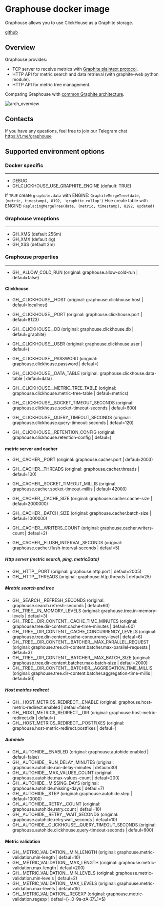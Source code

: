 # Graphouse docker image

Graphouse allows you to use ClickHouse as a Graphite storage.

[github](https://github.com/yandex/graphouse)


Overview
--------

Graphouse provides:
- TCP server to receive metrics with [Graphite plaintext protocol](http://graphite.readthedocs.io/en/latest/feeding-carbon.html#the-plaintext-protocol).
- HTTP API for metric search and data retrieval (with graphite-web python module).
- HTTP API for metric tree management.

Comparing Graphouse with [common Graphite architecture](https://github.com/graphite-project/graphite-web#overview).


![arch_overview](https://github.com/yandex/graphouse/raw/master/doc/img/arch_overview.png)

Contacts
--------
If you have any questions, feel free to join our Telegram chat
https://t.me/graphouse


## Supported environment options

### Docker specific
-------------------

* DEBUG
* GH_CLICKHOUSE_USE_GRAPHITE_ENGINE (default: TRUE)

If `TRUE` create `graphite.data` with ENGINE: `GraphiteMergeTree(date, (metric, timestamp), 8192, 'graphite_rollup')`
Else create table with ENGINE: `ReplacingMergeTree(date, (metric, timestamp), 8192, updated)`


### Graphouse vmoptions
-----------------------

* GH_XMS (default 256m)
* GH_XMX (default 4g)
* GH_XSS (default 2m)

### Graphouse properties
------------------------

* GH__ALLOW_COLD_RUN (original: graphouse.allow-cold-run | defaul=false)

#### Clickhouse

* GH__CLICKHOUSE__HOST (original: graphouse.clickhouse.host | defaul=localhost)
* GH__CLICKHOUSE__PORT (original: graphouse.clickhouse.port | defaul=8123)
* GH__CLICKHOUSE__DB (original: graphouse.clickhouse.db | defaul=graphite)
* GH__CLICKHOUSE__USER (original: graphouse.clickhouse.user | defaul=)
* GH__CLICKHOUSE__PASSWORD (original: graphouse.clickhouse.password | defaul=)

* GH__CLICKHOUSE__DATA_TABLE (original: graphouse.clickhouse.data-table | defaul=data)
* GH__CLICKHOUSE__METRIC_TREE_TABLE (original: graphouse.clickhouse.metric-tree-table | defaul=metrics)

* GH__CLICKHOUSE__SOCKET_TIMEOUT_SECONDS (original: graphouse.clickhouse.socket-timeout-seconds | defaul=600)
* GH__CLICKHOUSE__QUERY_TIMEOUT_SECONDS (original: graphouse.clickhouse.query-timeout-seconds | defaul=120)

* GH__CLICKHOUSE__RETENTION_CONFIG (original: graphouse.clickhouse.retention-config | defaul=)

#### metric server and cacher

* GH__CACHER__PORT (original: graphouse.cacher.port | defaul=2003)
* GH__CACHER__THREADS (original: graphouse.cacher.threads | defaul=100)
* GH__CACHER__SOCKET_TIMEOUT_MILLIS (original: graphouse.cacher.socket-timeout-millis | defaul=42000)

* GH__CACHER__CACHE_SIZE (original: graphouse.cacher.cache-size | defaul=2000000)
* GH__CACHER__BATCH_SIZE (original: graphouse.cacher.batch-size | defaul=1000000)
* GH__CACHER__WRITERS_COUNT (original: graphouse.cacher.writers-count | defaul=2)
* GH__CACHER__FLUSH_INTERVAL_SECONDS (original: graphouse.cacher.flush-interval-seconds | defaul=5)

##### Http server (metric search, ping, metricData)

* GH__HTTP__PORT (original: graphouse.http.port | defaul=2005)
* GH__HTTP__THREADS (original: graphouse.http.threads | defaul=25)

##### Mretric search and tree

* GH__SEARCH__REFRESH_SECONDS (original: graphouse.search.refresh-seconds | defaul=60)
* GH__TREE__IN_MOMORY_LEVELS (original: graphouse.tree.in-memory-levels | defaul=3)
* GH__TREE__DIR_CONTENT__CACHE_TIME_MINUTES (original: graphouse.tree.dir-content.cache-time-minutes | defaul=60)
* GH__TREE__DIR_CONTENT__CACHE_CONCURRENCY_LEVELS (original: graphouse.tree.dir-content.cache-concurrency-level | defaul=6)
* GH__TREE__DIR_CONTENT__BATCHER__MAX_PARALLEL_REQUEST (original: graphouse.tree.dir-content.batcher.max-parallel-requests | defaul=3)
* GH__TREE__DIR_CONTENT__BATCHER__MAX_BATCH_SIZE (original: graphouse.tree.dir-content.batcher.max-batch-size | defaul=2000)
* GH__TREE__DIR_CONTENT__BATCHER__AGGREGATION_TIME_MILLIS (original: graphouse.tree.dir-content.batcher.aggregation-time-millis | defaul=50)


##### Host metrics redirect

* GH__HOST_METRICS_REDIRECT__ENABLE (original: graphouse.host-metric-redirect.enabled | defaul=false)
* GH__HOST_METRICS_REDIRECT__DIR (original: graphouse.host-metric-redirect.dir | defaul=)
* GH__HOST_METRICS_REDIRECT__POSTFIXES (original: graphouse.host-metric-redirect.postfixes | defaul=)

##### Autohide

* GH__AUTOHIDE__ENABLED (original: graphouse.autohide.enabled | defaul=false)
* GH__AUTOHIDE__RUN_DELAY_MINUTES (original: graphouse.autohide.run-delay-minutes | defaul=30)
* GH__AUTOHIDE__MAX_VALUES_COUNT (original: graphouse.autohide.max-values-count | defaul=200)
* GH__AUTOHIDE__MISSING_DAYS (original: graphouse.autohide.missing-days | defaul=7)
* GH__AUTOHIDE__STEP (original: graphouse.autohide.step | defaul=10000)
* GH__AUTOHIDE__RETRY__COUNT (original: graphouse.autohide.retry.count | defaul=10)
* GH__AUTOHIDE__RETRY__WAIT_SECONDS (original: graphouse.autohide.retry.wait_seconds | defaul=10)
* GH__AUTOHIDE__CLICKHOUSE__QUERY_TIMEOUT_SECONDS (original: graphouse.autohide.clickhouse.query-timeout-seconds | defaul=600)

#### Metric validation

* GH__METRIC_VALIDATION__MIN_LENGTH (original: graphouse.metric-validation.min-length | defaul=10)
* GH__METRIC_VALIDATION__MAX_LENGTH (original: graphouse.metric-validation.max-length | defaul=200)
* GH__METRIC_VALIDATION__MIN_LEVELS (original: graphouse.metric-validation.min-levels | defaul=2)
* GH__METRIC_VALIDATION__MAX_LEVELS (original: graphouse.metric-validation.max-levels | defaul=15)
* GH__METRIC_VALIDATION__REGEXP (original: graphouse.metric-validation.regexp | defaul=[-_0-9a-zA-Z\\\\.]*$)
